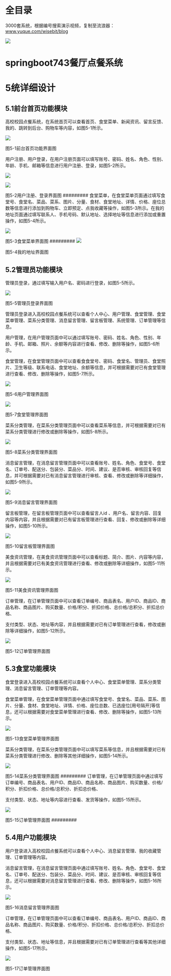 # 全目录

3000套系统，根据编号搜索演示视频，复制至流浪器：www.yuque.com/wisebit/blog


![](https://bitwise.oss-cn-heyuan.aliyuncs.com/2024/11/06/qq_wechat.png)

# springboot743餐厅点餐系统


# 5统详细设计
## 5.1前台首页功能模块
高校校园点餐系统，在系统首页可以查看首页、食堂菜单、新闻资讯、留言反馈、我的、跳转到后台、购物车等内容，如图5-1所示。

![](/md/blog.017.png)

图5-1前台首页功能界面图





用户注册、用户登录，在用户注册页面可以填写账号、密码、姓名、角色、性别、年龄、手机、邮箱等信息进行用户注册、登录，如图5-2所示。

![](/md/blog.018.png)

![](/md/blog.019.png)

图5-2用户注册、登录界面图
#########
食堂菜单，在食堂菜单页面通过填写食堂号、食堂名、菜品、菜系、图片、分量、食材、食堂地址、详情、价格、座位总数等信息进行添加到购物车、立即预定、点我收藏等操作，如图5-3所示。在我的地址页面通过填写联系人、手机号码、默认地址、选择地址等信息进行添加或重置操作，如图5-4所示。

![](/md/blog.020.png)

图5-3食堂菜单界面图
#########
![](/md/blog.021.png)

图5-4我的地址界面图

## 5.2管理员功能模块
管理员登录，通过填写输入用户名、密码进行登录，如图5-5所示。

![](/md/blog.022.png)

图5-5管理员登录界面图



管理员登录进入高校校园点餐系统可以查看个人中心、用户管理、食堂管理、食堂菜单管理、菜系分类管理、消息留言管理、留言板管理、系统管理、订单管理等信息。

用户管理，在用户管理页面中可以通过填写账号、密码、姓名、角色、性别、年龄、手机、邮箱、照片、余额等内容进行查看、修改、删除等操作，如图5-6所示。

食堂管理，在食堂管理页面中可以查看食食堂号、密码、食堂名、管理员、食堂照片、卫生等级、联系电话、食堂地址、余额等信息，并可根据需要对已有食堂管理进行查看、修改、删除等操作，如图5-7所示。

![](/md/blog.023.png)

图5-6用户管理界面图

![](/md/blog.024.png)

图5-7食堂管理界面图

菜系分类管理，在菜系分类管理页面中可以查看菜系等信息，并可根据需要对已有菜系分类管理进行修改或删除等操作，如图5-8所示。

![](/md/blog.025.png)

图5-8菜系分类管理界面图

消息留言管理，在消息留言管理页面中可以查看账号、姓名、角色、食堂号、食堂名、订单号、配送分、包装分、菜品分、时间、建议、是否审核、审核回复等信息，并可根据需要对已有消息留言管理进行审核、查看、修改或删除等详细操作，如图5-9所示。

![](/md/blog.026.png)

图5-9消息留言管理界面图

留言板管理，在留言板管理页面中可以查看留言人id 、用户名、留言内容、回复内容等内容，并且根据需要对已有留言板管理进行查看、回复、修改或删除等详细操作，如图5-10所示。

![](/md/blog.027.png)

图5-10留言板管理界面图

美食资讯管理，在美食资讯管理页面中可以查看标题、简介、图片、内容等内容，并且根据需要对已有美食资讯管理进行查看、修改或删除等详细操作，如图5-11所示。

![](/md/blog.027.png)

图5-11美食资讯管理界面图


订单管理，在订单管理页面中可以查看订单编号、商品表名、用户ID、商品ID、商品名称、商品图片、购买数量、价格/积分、折扣价格、总价格/总积分、折扣总价格、

支付类型、状态、地址等内容，并且根据需要对已有订单管理进行查看，修改或删除等详细操作，如图5-12所示。

![](/md/blog.028.png)

图5-12订单管理界面图


## 5.3食堂功能模块
食堂登录进入高校校园点餐系统可以查看个人中心、食堂菜单管理、菜系分类管理、消息留言管理、订单管理等内容。

食堂菜单管理，在食堂菜单管理页面中通过填写食堂号、食堂名、菜品、菜系、图片、分量、食材、食堂地址、详情、价格、座位总数、已选座位[用号隔开]等信息，还可以根据需要对食堂菜单管理进行查看、修改、删除等操作，如图5-13所示。

![](/md/blog.029.png)

图5-13食堂菜单管理界面图

菜系分类管理，在菜系分类管理页面中可以填写菜系等信息，并且根据需要对已有菜系分类管理进行修改、删除等其他详细操作，如图5-14所示。

![](/md/blog.030.png)

图5-14菜系分类管理界面图
#########
订单管理，在订单管理页面中通过填写订单编号、商品表名、用户ID、商品ID、商品名称、商品图片、购买数量、价格/积分、折扣价格、总价格/总积分、折扣总价格、

支付类型、状态、地址等内容进行查看、发货等操作，如图5-15所示。

![](/md/blog.031.png)

图5-15订单管理界面图
#########
## 5.4用户功能模块
用户登录进入高校校园点餐系统可以查看个人中心、消息留言管理、我的收藏管理、订单管理等内容。

消息留言管理，在消息留言管理页面中通过填写账号、姓名、角色、食堂号、食堂名、订单号、配送分、包装分、菜品分、时间、建议、是否审核、审核回复等信息，还可以根据需要对消息留言管理进行查看、修改、删除等操作，如图5-16所示。

![](/md/blog.032.png)

图5-16消息留言管理界面图

订单管理，在订单管理页面中可以查看订单编号、商品表名、用户ID、商品ID、商品名称、商品图片、购买数量、价格/积分、折扣价格、总价格/总积分、折扣总价格、

支付类型、状态、地址等信息，并且根据需要对已有订单管理进行查看等其他详细操作，如图5-17所示。

![](/md/blog.021.png)

图5-17订单管理界面图

